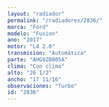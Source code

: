 ```yaml
---
layout: "radiador"
permalink: "/radiadores/2836/"
marca: "Ford"
modelo: "Fusion"
ano: "2017"
motor: "L4 2.0"
transmision: "Automática"
parte: "AHG9Z8005A"
clima: "Con clima"
alto: "26 1/2"
ancho: "17 11/16"
observaciones: "Turbo"
id: "2836"
---
```


